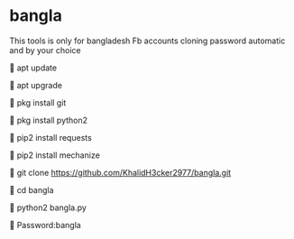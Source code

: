 # bangla
This tools is only for bangladesh Fb accounts cloning password automatic and by your choice 

🔗 apt update

🔗 apt upgrade

🔗 pkg install git

🔗 pkg install python2

🔗 pip2 install requests
 
🔗 pip2 install mechanize

🔗 git clone https://github.com/KhalidH3cker2977/bangla.git

🔗 cd bangla

🔗 python2 bangla.py

🔗    Password:bangla
